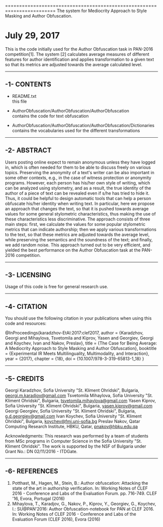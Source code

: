 ========================================================================
The system for Mediocrity Approach to Style Masking and Author Obfuscation.

July 29, 2017
========================================================================

This is the code initially used for the Author Obfuscation task in PAN-2016 
competition[1].
The system [2] calculates average measures of different features for author 
identification and applies transformation to a given text so that its metrics are 
adjusted towards the average calculated level.


---
-1- CONTENTS
---


  * README.txt   
    this file	
	
  * AuthorObfuscation/AuthorObfuscation/AuthorObfuscation  
	contains the code for text obfuscation 
	
  * AuthorObfuscation/AuthorObfuscation/AuthorObfuscation/Dictionaries  
	contains the vocabularies used for the different transformations
  

---
-2- ABSTRACT
---

Users posting online expect to remain anonymous unless they have logged in, which is often needed for
them to be able to discuss freely on various topics. Preserving the anonymity of a text's writer can be also
important in some other contexts, e.g., in the case of witness protection or anonymity programs. However,
each person has his/her own style of writing, which can be analyzed using stylometry, and as a result, the
true identity of the author of a piece of text can be revealed even if s/he has tried to hide it. Thus, it could
be helpful to design automatic tools that can help a person obfuscate his/her identity when writing text. In
particular, here we propose an approach that changes the text, so that it is pushed towards average values
for some general stylometric characteristics, thus making the use of these characteristics less
discriminative. The approach consists of three main steps: first, we calculate the values for some popular
stylometric metrics that can indicate authorship; then we apply various transformations to the text, so that
these metrics are adjusted towards the average level, while preserving the semantics and the soundness of
the text; and finally, we add random noise. This approach turned out to be very efficient, and yielded the
best performance on the Author Obfuscation task at the PAN-2016 competition.

  
---    
-3- LICENSING
---

Usage of this code is free for general research use.

  
---
-4- CITATION
---

You should use the following citation in your publications when using this code 
and resources:

@InProceedings{karadzhov-EtAl:2017:clef2017,
  author    = {Karadzhov, Georgi and
			Mihaylova, Tsvetomila and
			Kiprov, Yasen and
			Georgiev, Georgi and
			Koychev, Ivan and
			Nakov, Preslav},
  title     = {The Case for Being Average: A Mediocrity Approach to 
				Style Masking and Author Obfuscation},
  booktitle = {Experimental IR Meets Multilinguality, Multimodality, 
				and Interaction},
  year      = {2017},
  chapter   = {18},
  doi		= {10.1007/978-3-319-65813-1_18}
}




---
-5- CREDITS
---

Georgi Karadzhov, Sofia University "St. Kliment Ohridski", Bulgaria, georgi.m.karadjov@gmail.com
Tsvetomila Mihaylova, Sofia University "St. Kliment Ohridski", Bulgaria, tsvetomila.mihaylova@gmail.com
Yasen Kiprov, Sofia University "St. Kliment Ohridski", Bulgaria, yasen.kiprov@gmail.com
Georgi Georgiev, Sofia University "St. Kliment Ohridski", Bulgaria, g.d.georgiev@gmail.com
Ivan Koychev, Sofia University "St. Kliment Ohridski", Bulgaria, koychev@fmi.uni-sofia.bg
Preslav Nakov, Qatar Computing Research Institute, HBKU, Qatar, pnakov@hbku.edu.qa

Acknowledgments:
This research was performed by a team of students from MSc programs in Computer
Science in the Sofia University "St. Kliment Ohridski". The work is supported 
by the NSF of Bulgaria under Grant No.: DN 02/11/2016 - ITDGate.


---
-6- REFERENCES
---

1. Potthast, M., Hagen, M., Stein, B.: Author obfuscation: Attacking the state of the art in
authorship verification. In: Working Notes of CLEF 2016 - Conference and Labs of the
Evaluation Forum. pp. 716-749. CLEF '16, Evora, Portugal (2016)
2. Mihaylova, T., Karadjov, G., Nakov, P., Kiprov, Y., Georgiev, G., Koychev, I.:
SU@PAN'2016: Author Obfuscation-notebook for PAN at CLEF 2016. In: Working
Notes of CLEF 2016 - Conference and Labs of the Evaluation Forum (CLEF 2016),
Evora (2016)